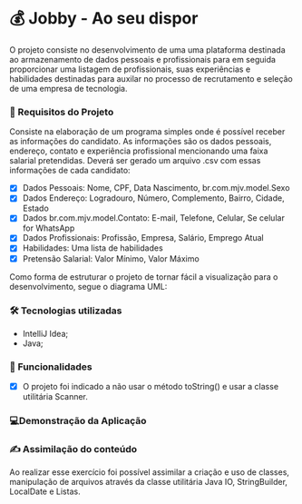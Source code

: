 # 💰 Jobby - Ao seu dispor

O projeto consiste no desenvolvimento de uma uma plataforma destinada ao armazenamento de dados pessoais e profissionais para em seguida proporcionar uma listagem de profissionais, suas experiências e habilidades destinadas para auxilar no processo de recrutamento e seleção de uma empresa de tecnologia.

### 📝 Requisitos do Projeto

Consiste na elaboração de um programa simples onde é possível receber as informações do candidato. As informações são os dados pessoais, endereço, contato e experiência profissional mencionando uma faixa salarial pretendidas. Deverá ser gerado um arquivo .csv com essas informações de cada candidato: 
* [x] Dados Pessoais: Nome, CPF, Data Nascimento, br.com.mjv.model.Sexo
* [x] Dados Endereço: Logradouro, Número, Complemento, Bairro, Cidade, Estado
* [x] Dados br.com.mjv.model.Contato: E-mail, Telefone, Celular, Se celular for WhatsApp
* [x] Dados Profissionais: Profissão, Empresa, Salário, Emprego Atual
* [x] Habilidades: Uma lista de habilidades
* [x] Pretensão Salarial: Valor Mínimo, Valor Máximo

Como forma de estruturar o projeto de tornar fácil a visualização para o desenvolvimento, segue o diagrama UML:


### 🛠️ Tecnologias utilizadas

* IntelliJ Idea;
* Java;


### 📌 Funcionalidades

* [x] O projeto foi indicado a não usar o método toString() e usar a classe utilitária Scanner.

###

### 💻Demonstração da Aplicação



### ✍️ Assimilação do conteúdo

Ao realizar esse exercício foi possível assimilar a criação e uso de classes, manipulação de arquivos através da classe utilitária Java IO, StringBuilder, LocalDate e Listas.



